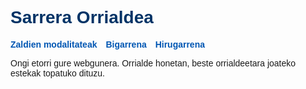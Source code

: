 <!DOCTYPE html>
<html lang="eu">
<head>
    <meta charset="UTF-8">
    <title>Sarrera</title>
    <style>
        body { font-family: Arial, sans-serif; }
        h1 { color: #003366; }
        nav a { margin-right: 10px; font-weight: bold; text-decoration: none; color: #0056b3; }
    </style>
</head>
<body>
    <h1>Sarrera Orrialdea</h1>
    <nav>
        <a href="lehena 3.html">Zaldien modalitateak</a>
        <a href="bigarrena 1.html">Bigarrena</a>
        <a href="hirugarrena 2.html">Hirugarrena</a>
    </nav>
    <p>Ongi etorri gure webgunera. Orrialde honetan, beste orrialdeetara joateko estekak topatuko dituzu.</p>
</body>
</html>
